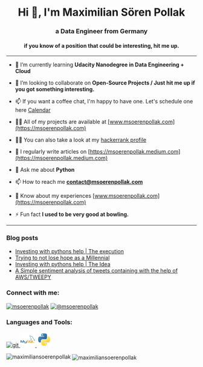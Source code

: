 <h1 align="center">Hi 👋, I'm Maximilian Sören Pollak</h1>
<h3 align="center">a Data Engineer from Germany</h3>
<h4 align="center">if you know of a position that could be interesting, hit me up.</h4>

---


- 🌱 I’m currently learning **Udacity Nanodegree in Data Engineering + Cloud**

- 👯 I’m looking to collaborate on **Open-Source Projects / Just hit me up if you got something interesting.**

- 📫 If you want a coffee chat, I'm happy to have one. Let's schedule one here [Calendar](https://cal.com/msoerenpollak)

- 👨‍💻 All of my projects are available at [www.msoerenpollak.com](https://msoerenpollak.com)

- 👨‍💻 You can also take a look at my [hackerrank profile](https://www.hackerrank.com/pollakmaximilian)

- 📝 I regularly write articles on [https://msoerenpollak.medium.com](https://msoerenpollak.medium.com)

- 💬 Ask me about **Python**

- 📫 How to reach me **contact@msoerenpollak.com**

- 📄 Know about my experiences [www.msoerenpollak.com](https://msoerenpollak.com)

- ⚡ Fun fact **I used to be very good at bowling.**
---

### Blog posts
<!-- BLOG-POST-LIST:START -->
- [Investing with pythons help | The execution](https://msoerenpollak.medium.com/investing-with-pythons-help-the-execution-689f9d2c3337?source=rss-aea8b960392------2)
- [Trying to not lose hope as a Millennial](https://msoerenpollak.medium.com/trying-to-not-loose-hope-as-a-millennial-febbd69a1e17?source=rss-aea8b960392------2)
- [Investing with pythons help | The Idea](https://msoerenpollak.medium.com/investing-with-pythons-help-the-idea-b2ae4fc08857?source=rss-aea8b960392------2)
- [A Simple sentiment analysis of tweets containing with the help of AWS/TWEEPY](https://msoerenpollak.medium.com/a-simple-sentiment-analysis-of-tweets-containing-with-the-help-of-aws-tweepy-7bc2e17a0c6f?source=rss-aea8b960392------2)
<!-- BLOG-POST-LIST:END -->

<h3 align="left">Connect with me:</h3>
<p align="left">
<a href="https://linkedin.com/in/msoerenpollak" target="blank"><img align="center" src="https://raw.githubusercontent.com/rahuldkjain/github-profile-readme-generator/master/src/images/icons/Social/linked-in-alt.svg" alt="msoerenpollak" height="30" width="40" /></a>
<a href="https://medium.com/@msoerenpollak" target="blank"><img align="center" src="https://raw.githubusercontent.com/rahuldkjain/github-profile-readme-generator/master/src/images/icons/Social/medium.svg" alt="@msoerenpollak" height="30" width="40" /></a>
</p>

<h3 align="left">Languages and Tools:</h3>
<a href="https://git-scm.com/" target="_blank"> <img src="https://www.vectorlogo.zone/logos/git-scm/git-scm-icon.svg" alt="git" width="40" height="40"/> </a> <a href="https://www.mysql.com/" target="_blank"> <img src="https://raw.githubusercontent.com/devicons/devicon/master/icons/mysql/mysql-original-wordmark.svg" alt="mysql" width="40" height="40"/> </a> <a href="https://www.python.org" target="_blank"> <img src="https://raw.githubusercontent.com/devicons/devicon/master/icons/python/python-original.svg" alt="python" width="40" height="40"/> </a> 

<p><img align="left" src="https://github-readme-stats.vercel.app/api/top-langs?username=maximiliansoerenpollak&show_icons=true&theme=dark&locale=en&layout=compact" alt="maximiliansoerenpollak" /></p>

<p>&nbsp;<img align="center" src="https://github-readme-stats.vercel.app/api?username=maximiliansoerenpollak&show_icons=true&theme=dark&locale=en" alt="maximiliansoerenpollak" /></p>
